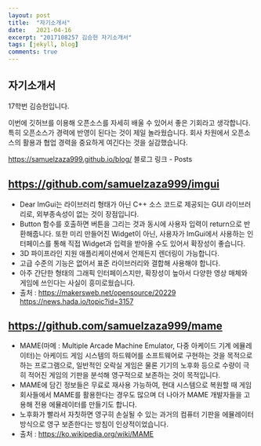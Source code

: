 ```yaml
---
layout: post
title:  "자기소개서"
date:   2021-04-16
excerpt: "2017108257 김승헌 자기소개서"
tags: [jekyll, blog]
comments: true
---
```


## 자기소개서
17학번 김승헌입니다.

이번에 깃허브를 이용해 오픈소스를 자세히 배울 수 있어서 좋은 기회라고 생각합니다. 특히 오픈소스가 경력에 반영이 된다는 것이 제일 놀라웠습니다. 회사 차원에서 오픈소스의 활용과 협업 경력을 중요하게 여긴다는 것을 실감했습니다.

https://samuelzaza999.github.io/blog/ 블로그 링크 - Posts

## https://github.com/samuelzaza999/imgui
- Dear ImGui는 라이브러리 형태가 아닌 C++ 소스 코드로 제공되는 GUI 라이브러리로, 외부종속성이 없는 것이 장점입니다.
- Button 함수를 호출하면 버튼을 그리는 것과 동시에 사용자 입력이 return으로 반환해줍니다. 또한 미리 만들어진 Widget이 아닌, 사용자가 ImGui에서 사용하는 인터페이스를 통해 직접 Widget과 입력을 받아올 수도 있어서 확장성이 좋습니다.
- 3D 파이프라인 지원 애플리케이션에서 언제든지 렌더링이 가능합니다.
- 고급 수준의 기능은 없어서 표준 라이브러리와 결합해 사용해야 합니다.
- 아주 간단한 형태의 그래픽 인터페이스지만, 확장성이 높아서 다양한 영상 매체와 게임에 쓰인다는 사실이 흥미로웠습니다.
- 출처 : https://makersweb.net/opensource/20229 https://news.hada.io/topic?id=3157

## https://github.com/samuelzaza999/mame
- MAME(마메 : Multiple Arcade Machine Emulator, 다중 아케이드 기계 에뮬레이터)는 아케이드 게임 시스템의 하드웨어를 소프트웨어로 구현하는 것을 목적으로 하는 프로그램으로, 일반적인 오락실 게임은 물론 기기의 노후화 등으로 수량이 극히 적어진 게임의 기판을 분석해 영구적으로 보존하는 것이 목적입니다.
- MAME에 담긴 정보들은 무료로 재사용 가능하여, 현대 시스템으로 복원할 때 게임 회사들에서 MAME를 활용한다는 경우도 많으며 더 나아가 MAME 개발자들을 고용해 전용 에뮬레이터를 만들기도 합니다.
- 노후화가 빨라서 자칫하면 영구히 손실될 수 있는 과거의 컴퓨터 기판을 에뮬레이터 방식으로 영구 보존한다는 방침이 인상적이었습니다.
- 출처 : https://ko.wikipedia.org/wiki/MAME
